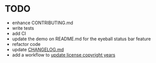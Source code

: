 # TODO

- enhance CONTRIBUTING.md
- write tests
- add CI
- update the demo on README.md for the eyeball status bar feature
- refactor code
- update [CHANGELOG.md](CHANGELOG.md)
- add a workflow to [update license copyright years](https://github.com/marketplace/actions/update-license-copyright-year-s#i-want-my-pull-requests-to-be-automatically-merged)
